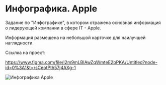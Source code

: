 # Инфографика. Apple

Задание по "Инфографике", в котором отражена основная информация о лидерующей компании в сфере IT - Apple.

Информация размещена на небольшой карточке для наилучшей наглядности.

Ссылка на проект:

https://www.figma.com/file/I2m9mLBIAwZqWmteE2bPKA/Untitled?node-id=0%3A1&t=rsCeotPth57j4AXg-1

![Инфографика Apple](https://user-images.githubusercontent.com/120313863/230911097-021ab7e0-23f5-40b3-acdf-83e0679c1c7a.png)
